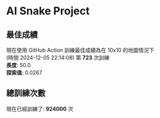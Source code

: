 
# AI Snake Project

## **最佳成績**



















































































































































































































































現在使用 GitHub Action 訓練最佳成績為在 10x10 的地圖情況下  
(時間 2024-12-05 22:14:08) 第 **723** 次訓練  
**長度**: 50.0  
**探索值**: 0.0267







































































































































































































































































































































































































































































































## 總訓練次數
現在已經訓練了: **924000** 次
